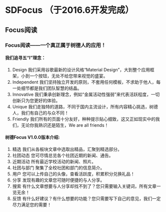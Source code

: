 # SDFocus （于2016.6开发完成）

## Focus阅读
### Focus阅读——一个真正属于树德人的应用！

#### 我们追寻五“I”理念：
1. Design 我们采用谷歌最新的设计风格“Material Design”，大到整个应用框架，小到一个按钮，无处不给您带来视觉的盛宴。
2. Independent 我们坚持独立开发的原则，不套用任何模板，不求助于他人，每一处细节都是我们团队智慧的结晶。
3. Innovative 我们秉承创新理念，例如“金属活动性强弱”来代表活跃程度，一切创新只为您更好的体验。
4. Unique 我们走独特的道路，不同于国内主流设计，所有内容精心挑选，树德人，我们有自己的与众不同！
5. Friendly 我们所有的页面十分友好，种种提示贴心细致，这又正如现实中的我们，无论你我熟识还是陌生，We are all friends！

#### 树德Focus V1.0.0版本介绍:
1. 精选 我们从各板块文章中选取出精品，汇聚到精选部分。
2. 社团动态 您可尽情总览各个社团近期的新闻、通告。
3. 近期活动 所有最近学校活动的新闻、照片。
4. 社团与部门 聚集了全校社团和部门的信息简介。
5. 用户 您可以上传自己的头像，查看活跃度，积累积分兑换礼品！
6. 分享 发现有趣的文章您可随时便捷的与人分享。
7. 搜索 有什么文章想要与人分享却找不到了？您只需要输入关键词，所有文章一览无余！
8. 反馈 有什么好建议？有什么想要的功能？您只需要写下自己的意见，我们一定尽力满足您的需要！
